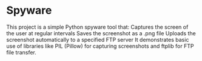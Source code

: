 # Spyware
This project is a simple Python spyware tool that:  Captures the screen of the user at regular intervals  Saves the screenshot as a .png file  Uploads the screenshot automatically to a specified FTP server  It demonstrates basic use of libraries like PIL (Pillow) for capturing screenshots and ftplib for FTP file transfer.  
